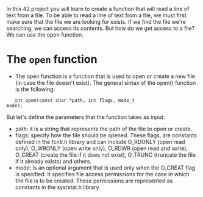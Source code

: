 In this 42 project you will learn to create a function that will read a line of text from a file.
To be able to read a line of text from a file, we must first make sure that the file we are looking for exists. If we find the file we're searching, we can access its contents. But how do we get access to a file? We can use the open function.

<h1 align="left">The <code>open</code> function</h1>

- The open function is a function that is used to open or create a new file (in case the file doesn't exist).
The general sintax of the open() function is the following:

<code>&nbsp;&nbsp;&nbsp;int open(const char *path, int flags, mode_t mode);</code>

But let's define the parameters that the function takes as input:

- path: it is a string that represents the path of the file to open or create.
- flags: specify how the file should be opened. These flags, are constants defined in the fcntl.h library and can include O_RDONLY (open read only), O_WRONLY (open write only), O_RDWR (open read and write), O_CREAT (create the file if it does not exist), O_TRUNC (truncate the file if it already exists) and others.
- mode: is an optional argument that is used only when the O_CREAT flag is specified. It specifies file access permissions for the case in which the file is to be created. These permissions are represented as constants in the sys/stat.h library
